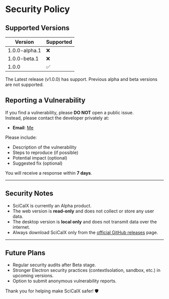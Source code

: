 # Security Policy

## Supported Versions

| Version | Supported          |
|---------|--------------------|
| 1.0.0-alpha.1 |❌  |
|1.0.0-beta.1 | ❌ | 
| 1.0.0  | ✅  |

The Latest release (v1.0.0) has support. 
Previous alpha and beta versions are not supported.

## Reporting a Vulnerability

If you find a vulnerability, please **DO NOT** open a public issue.  
Instead, please contact the developer privately at:

- **Email**: [Me](mailto:dheeraj1018279@gmail.com)

Please include:

- Description of the vulnerability
- Steps to reproduce (if possible)
- Potential impact (optional)
- Suggested fix (optional)

You will receive a response within **7 days**.

---

## Security Notes

- SciCalX is currently an Alpha product.
- The web version is **read-only** and does not collect or store any user data.
- The desktop version is **local only** and does not transmit data over the internet.
- Always download SciCalX only from the [official GitHub releases](https://github.com/ProCoder1199X/SciCalX/releases) page.

---

## Future Plans

- Regular security audits after Beta stage.
- Stronger Electron security practices (contextIsolation, sandbox, etc.) in upcoming versions.
- Option to submit anonymous vulnerability reports.

Thank you for helping make SciCalX safer! 🛡️
